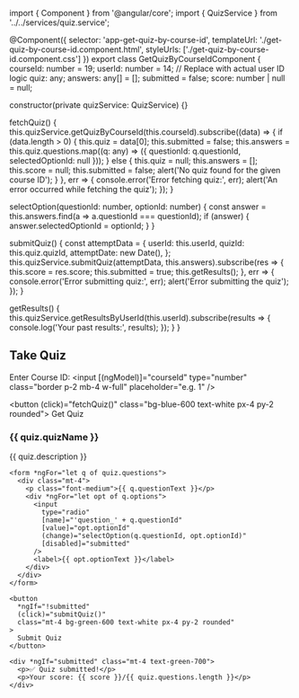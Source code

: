 import { Component } from '@angular/core';
import { QuizService } from '../../services/quiz.service';

@Component({
  selector: 'app-get-quiz-by-course-id',
  templateUrl: './get-quiz-by-course-id.component.html',
  styleUrls: ['./get-quiz-by-course-id.component.css']
})
export class GetQuizByCourseIdComponent {
  courseId: number = 19;
  userId: number = 14; // Replace with actual user ID logic
  quiz: any;
  answers: any[] = [];
  submitted = false;
  score: number | null = null;

  constructor(private quizService: QuizService) {}

  fetchQuiz() {
    this.quizService.getQuizByCourseId(this.courseId).subscribe((data) => {
      if (data.length > 0) {
        this.quiz = data[0];
        this.submitted = false;
        this.answers = this.quiz.questions.map((q: any) => ({
          questionId: q.questionId,
          selectedOptionId: null
        }));
      } else {
        this.quiz = null;
        this.answers = [];
        this.score = null;
        this.submitted = false;
        alert('No quiz found for the given course ID');
      }
    }, err => {
      console.error('Error fetching quiz:', err);
      alert('An error occurred while fetching the quiz');
    });
  }

  selectOption(questionId: number, optionId: number) {
    const answer = this.answers.find(a => a.questionId === questionId);
    if (answer) {
      answer.selectedOptionId = optionId;
    }
  }

  submitQuiz() {
    const attemptData = {
      userId: this.userId,
      quizId: this.quiz.quizId,
      attemptDate: new Date(),
    };
    this.quizService.submitQuiz(attemptData, this.answers).subscribe(res => {
      this.score = res.score;
      this.submitted = true;
      this.getResults();
    }, err => {
      console.error('Error submitting quiz:', err);
      alert('Error submitting the quiz');
    });
  }

  getResults() {
    this.quizService.getResultsByUserId(this.userId).subscribe(results => {
      console.log('Your past results:', results);
    });
  }
}



<div class="container p-4">
  <h2 class="text-xl font-bold mb-4">Take Quiz</h2>

  <label for="courseId" class="block mb-2 font-medium">Enter Course ID:</label>
  <input [(ngModel)]="courseId" type="number" class="border p-2 mb-4 w-full" placeholder="e.g. 1" />

  <button (click)="fetchQuiz()" class="bg-blue-600 text-white px-4 py-2 rounded">
    Get Quiz
  </button>

  <div *ngIf="quiz">
    <h3 class="text-lg font-semibold mt-4">{{ quiz.quizName }}</h3>
    <p>{{ quiz.description }}</p>

    <form *ngFor="let q of quiz.questions">
      <div class="mt-4">
        <p class="font-medium">{{ q.questionText }}</p>
        <div *ngFor="let opt of q.options">
          <input
            type="radio"
            [name]="'question_' + q.questionId"
            [value]="opt.optionId"
            (change)="selectOption(q.questionId, opt.optionId)"
            [disabled]="submitted"
          />
          <label>{{ opt.optionText }}</label>
        </div>
      </div>
    </form>

    <button
      *ngIf="!submitted"
      (click)="submitQuiz()"
      class="mt-4 bg-green-600 text-white px-4 py-2 rounded"
    >
      Submit Quiz
    </button>

    <div *ngIf="submitted" class="mt-4 text-green-700">
      <p>✅ Quiz submitted!</p>
      <p>Your score: {{ score }}/{{ quiz.questions.length }}</p>
    </div>
  </div>
</div>
